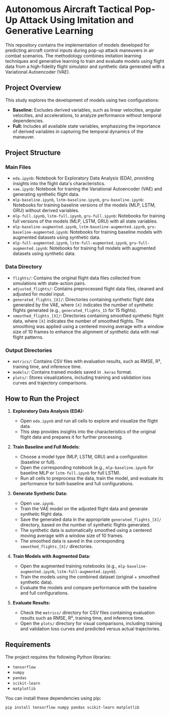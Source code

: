 # Autonomous Aircraft Tactical Pop-Up Attack Using Imitation and Generative Learning

This repository contains the implementation of models developed for predicting aircraft control inputs during pop-up attack maneuvers in air combat scenarios. The methodology combines imitation learning techniques and generative learning to train and evaluate models using flight data from a high-fidelity flight simulator and synthetic data generated with a Variational Autoencoder (VAE).

## Project Overview

This study explores the development of models using two configurations:
- **Baseline:** Excludes derived variables, such as linear velocities, angular velocities, and accelerations, to analyze performance without temporal dependencies.
- **Full:** Includes all available state variables, emphasizing the importance of derived variables in capturing the temporal dynamics of the maneuver.

## Project Structure

### Main Files
- `eda.ipynb`: Notebook for Exploratory Data Analysis (EDA), providing insights into the flight data's characteristics.
- `vae.ipynb`: Notebook for training the Variational Autoencoder (VAE) and generating synthetic flight data.
- `mlp-baseline.ipynb`, `lstm-baseline.ipynb`, `gru-baseline.ipynb`: Notebooks for training baseline versions of the models (MLP, LSTM, GRU) without derived variables.
- `mlp-full.ipynb`, `lstm-full.ipynb`, `gru-full.ipynb`: Notebooks for training full versions of the models (MLP, LSTM, GRU) with all state variables.
- `mlp-baseline-augmented.ipynb`, `lstm-baseline-augmented.ipynb`, `gru-baseline-augmented.ipynb`: Notebooks for training baseline models with augmented datasets using synthetic data.
- `mlp-full-augmented.ipynb`, `lstm-full-augmented.ipynb`, `gru-full-augmented.ipynb`: Notebooks for training full models with augmented datasets using synthetic data.

### Data Directory
- `flights/`: Contains the original flight data files collected from simulations with state-action pairs.
- `adjusted_flights/`: Contains preprocessed flight data files, cleaned and adjusted for model input.
- `generated_flights_[X]/`: Directories containing synthetic flight data generated by the VAE, where `[X]` indicates the number of synthetic flights generated (e.g., `generated_flights_15` for 15 flights).
- `smoothed_flights_[X]/`: Directories containing smoothed synthetic flight data, where `[X]` indicates the number of smoothed flights. The smoothing was applied using a centered moving average with a window size of 10 frames to enhance the alignment of synthetic data with real flight patterns.

### Output Directories
- `metrics/`: Contains CSV files with evaluation results, such as RMSE, R², training time, and inference time.
- `models/`: Contains trained models saved in `.keras` format.
- `plots/`: Stores visualizations, including training and validation loss curves and trajectory comparisons.

## How to Run the Project

1. **Exploratory Data Analysis (EDA):**
   - Open `eda.ipynb` and run all cells to explore and visualize the flight data.
   - This step provides insights into the characteristics of the original flight data and prepares it for further processing.

2. **Train Baseline and Full Models:**
   - Choose a model type (MLP, LSTM, GRU) and a configuration (baseline or full).
   - Open the corresponding notebook (e.g., `mlp-baseline.ipynb` for baseline MLP or `lstm-full.ipynb` for full LSTM).
   - Run all cells to preprocess the data, train the model, and evaluate its performance for both baseline and full configurations.

3. **Generate Synthetic Data:**
   - Open `vae.ipynb`.
   - Train the VAE model on the adjusted flight data and generate synthetic flight data.
   - Save the generated data in the appropriate `generated_flights_[X]/` directory, based on the number of synthetic flights generated.
   - The synthetic data is automatically smoothed using a centered moving average with a window size of 10 frames.
   - The smoothed data is saved in the corresponding `smoothed_flights_[X]/` directories.

4. **Train Models with Augmented Data:**
   - Open the augmented training notebooks (e.g., `mlp-baseline-augmented.ipynb`, `lstm-full-augmented.ipynb`).
   - Train the models using the combined dataset (original + smoothed synthetic data).
   - Evaluate the models and compare performance with the baseline and full configurations.

5. **Evaluate Results:**
   - Check the `metrics/` directory for CSV files containing evaluation results such as RMSE, R², training time, and inference time.
   - Open the `plots/` directory for visual comparisons, including training and validation loss curves and predicted versus actual trajectories.


## Requirements

The project requires the following Python libraries:

- `tensorflow`
- `numpy`
- `pandas`
- `scikit-learn`
- `matplotlib`

You can install these dependencies using pip:

```bash
pip install tensorflow numpy pandas scikit-learn matplotlib
